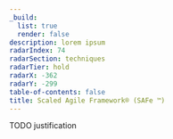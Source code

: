 ```yaml
---
_build:
  list: true
  render: false
description: lorem ipsum
radarIndex: 74
radarSection: techniques
radarTier: hold
radarX: -362
radarY: -299
table-of-contents: false
title: Scaled Agile Framework®️ (SAFe ™️)
---
```


TODO justification
